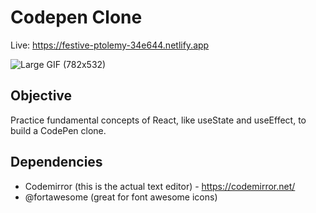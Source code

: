 # Codepen Clone

Live: https://festive-ptolemy-34e644.netlify.app

![Large GIF (782x532)](https://user-images.githubusercontent.com/47830532/107689185-25202c80-6c6e-11eb-99e0-ff5d3704db3b.gif)

## Objective

Practice fundamental concepts of React, like useState and useEffect, to build a CodePen clone.

## Dependencies

- Codemirror (this is the actual text editor) - https://codemirror.net/
- @fortawesome (great for font awesome icons)
